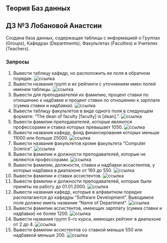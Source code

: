## Теория Баз данных
## ДЗ №3 Лобановой Анастсии
Создана база данных, содержащая таблицы с информацией о Группах (Groups), Кафедрах (Departments), Факультетах (Faculties) и Учителях (Teachers).
### Запросы
1. Вывести таблицу кафедр, но расположить ее поля в обратном порядке.
![ссылка](https://thumb.cloud.mail.ru/weblink/thumb/xw1/PLA8/ZMWjVJ4PG)
2. Вывести названия групп и их рейтинги с уточнением имен полей именем таблицы.
![ссылка](https://thumb.cloud.mail.ru/weblink/thumb/xw1/4aQs/5GUWXGfXv)
3. Вывести для преподавателей их фамилию, процент ставки по отношению к надбавке и процент ставки по отношению  к зарплате (сумма ставки и надбавки).
![ссылка](https://thumb.cloud.mail.ru/weblink/thumb/xw1/y9MV/hCA5LbzFv)
4. Вывести таблицу факультетов в виде одного поля в следующем формате: “The dean of faculty [faculty] is [dean].”.
![ссылка](https://thumb.cloud.mail.ru/weblink/thumb/xw1/bNfk/Nujxp5VQR)
5. Вывести фамилии преподавателей, которые являются профессорами и ставка которых превышает 1050.
![ссылка](https://thumb.cloud.mail.ru/weblink/thumb/xw1/ZeUx/kAifevtz6)
6. Вывести названия кафедр, фонд финансирования которых меньше 11000 или больше 25000.
![ссылка](https://thumb.cloud.mail.ru/weblink/thumb/xw1/4mBm/AraBYm5a4)
7. Вывести названия факультетов кроме факультета “Computer Science”.
![ссылка](https://thumb.cloud.mail.ru/weblink/thumb/xw1/g3ed/rBSEs8aBz)
8. Вывести фамилии и должности преподавателей, которые не являются профессорами.
![ссылка](https://thumb.cloud.mail.ru/weblink/thumb/xw1/1kcB/nUcym6Chj)
9. Вывести фамилии, должности, ставки и надбавки ассистентов, у которых надбавка в диапазоне от 160 до 550.
![ссылка](https://thumb.cloud.mail.ru/weblink/thumb/xw1/qWFN/dp6z7UPd3)
10. Вывести фамилии и ставки ассистентов.
![ссылка](https://thumb.cloud.mail.ru/weblink/thumb/xw1/LMFt/tF4BVME9Z)
11. Вывести фамилии и должности преподавателей, которые были приняты на работу до 01.01.2000.
![ссылка](https://thumb.cloud.mail.ru/weblink/thumb/xw1/fMk3/YneiGp7s5)
12. Вывести названия кафедр, которые в алфавитном порядке располагаются до кафедры “Software Development”. Выводимое поле должно иметь название “Name of Department”.
![ссылка](https://thumb.cloud.mail.ru/weblink/thumb/xw1/xKGg/7iV7ZXiUZ)
13. Вывести фамилии ассистентов, имеющих зарплату (сумма ставки и надбавки) не более 1200.
![ссылка](https://thumb.cloud.mail.ru/weblink/thumb/xw1/o46x/F2jzUGK26)
14. Вывести названия групп 5-го курса, имеющих рейтинг в диапазоне от 2 до 4.
![ссылка](https://thumb.cloud.mail.ru/weblink/thumb/xw1/HGYD/wyLFvnURG)
15. Вывести фамилии ассистентов со ставкой меньше 550 или надбавкой меньше 200.
![ссылка](https://thumb.cloud.mail.ru/weblink/thumb/xw1/bh78/8HPZ9muB2)
